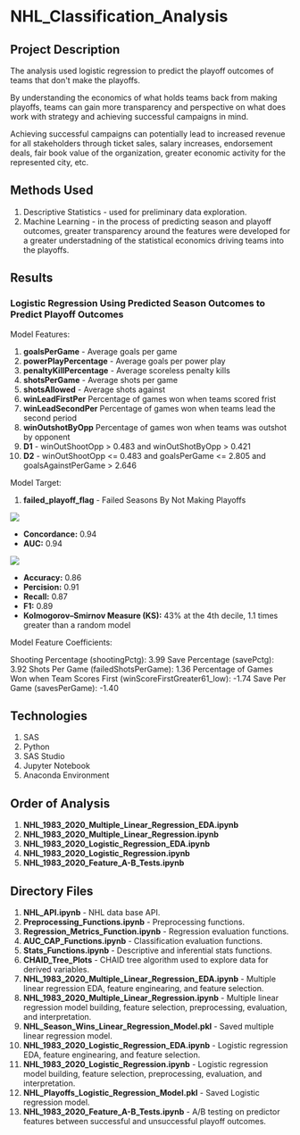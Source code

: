# NHL_Classification_Analysis

## Project Description

The analysis used logistic regression to predict the playoff outcomes of teams that don't make the playoffs. 

By understanding the economics of what holds teams back from making playoffs, teams can gain more transparency and perspective on what does work with strategy and achieving successful campaigns in mind.

Achieving successful campaigns can potentially lead to increased revenue for all stakeholders through ticket sales, salary increases, 
endorsement deals, fair book value of the organization, greater economic activity for the represented city, etc.  

## Methods Used

1) Descriptive Statistics - used for preliminary data exploration.
2) Machine Learning - in the process of predicting season and playoff outcomes, greater transparency around the features were developed for a greater understadning of the statistical economics driving teams into the playoffs.

## Results 

### Logistic Regression Using Predicted Season Outcomes to Predict Playoff Outcomes

Model Features:

1) **goalsPerGame** - Average goals per game
2) **powerPlayPercentage** - Average goals per power play
3) **penaltyKillPercentage** - Average scoreless penalty kills
4) **shotsPerGame** - Average shots per game
5) **shotsAllowed** - Average shots against
6) **winLeadFirstPer** Percentage of games won when teams scored frist
7) **winLeadSecondPer** Percentage of games won when teams lead the second period
8) **winOutshotByOpp** Percentage of games won when teams was outshot by opponent
9) **D1** -  winOutShootOpp > 0.483 and winOutShotByOpp > 0.421
10) **D2** - winOutShootOpp <= 0.483 and goalsPerGame <= 2.805 and goalsAgainstPerGame > 2.646

Model Target:

1) **failed_playoff_flag** -  Failed Seasons By Not Making Playoffs

![](ReadMe_Images/ROC_AUC.png)

* **Concordance:** 0.94
* **AUC:** 0.94

![](ReadMe_Images/CAP_LIFT.png)

* **Accuracy:** 0.86
* **Percision:** 0.91
* **Recall:** 0.87
* **F1:** 0.89
* **Kolmogorov–Smirnov Measure (KS):** 43% at the 4th decile, 1.1 times greater than a random model

Model Feature Coefficients:

Shooting Percentage (shootingPctg): 3.99
Save Percentage (savePctg): 3.92
Shots Per Game (failedShotsPerGame): 1.36
Percentage of Games Won when Team Scores First (winScoreFirstGreater61_low): -1.74
Save Per Game (savesPerGame): -1.40

## Technologies 

1) SAS 
2) Python
3) SAS Studio
4) Jupyter Notebook
5) Anaconda Environment

## Order of Analysis

1) **NHL_1983_2020_Multiple_Linear_Regression_EDA.ipynb**
2) **NHL_1983_2020_Multiple_Linear_Regression.ipynb**
3) **NHL_1983_2020_Logistic_Regression_EDA.ipynb**
4) **NHL_1983_2020_Logistic_Regression.ipynb**
5) **NHL_1983_2020_Feature_A-B_Tests.ipynb**

## Directory Files

1) **NHL_API.ipynb** - NHL data base API.
2) **Preprocessing_Functions.ipynb** - Preprocessing functions.
3) **Regression_Metrics_Function.ipynb** - Regression evaluation functions.
4) **AUC_CAP_Functions.ipynb** - Classification evaluation functions.
5) **Stats_Functions.ipynb** - Descriptive and inferential stats functions.
6) **CHAID_Tree_Plots** - CHAID tree algorithm used to explore data for derived variables.
7) **NHL_1983_2020_Multiple_Linear_Regression_EDA.ipynb** - Multiple linear regression EDA, feature enginearing, and feature selection.
8) **NHL_1983_2020_Multiple_Linear_Regression.ipynb** - Multiple linear regression model building, feature selection, preprocessing, evaluation, and interpretation.
9) **NHL_Season_Wins_Linear_Regression_Model.pkl** - Saved multiple linear regression model.
10) **NHL_1983_2020_Logistic_Regression_EDA.ipynb** - Logistic regression EDA, feature enginearing, and feature selection.
11) **NHL_1983_2020_Logistic_Regression.ipynb** - Logistic regression model building, feature selection, preprocessing, evaluation, and interpretation.
12) **NHL_Playoffs_Logistic_Regression_Model.pkl** - Saved Logistic regression model.
13) **NHL_1983_2020_Feature_A-B_Tests.ipynb** - A/B testing on predictor features between successful and unsuccessful playoff outcomes.

